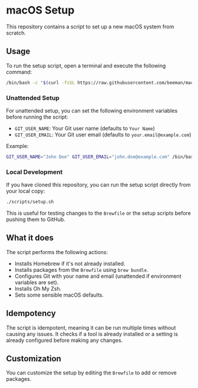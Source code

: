 # macOS Setup

This repository contains a script to set up a new macOS system from scratch.

## Usage

To run the setup script, open a terminal and execute the following command:

```bash
/bin/bash -c "$(curl -fsSL https://raw.githubusercontent.com/beeman/macos-setup/main/scripts/bootstrap.sh)"
```

### Unattended Setup

For unattended setup, you can set the following environment variables before running the script:

- `GIT_USER_NAME`: Your Git user name (defaults to `Your Name`)
- `GIT_USER_EMAIL`: Your Git user email (defaults to `your.email@example.com`)

Example:

```bash
GIT_USER_NAME="John Doe" GIT_USER_EMAIL="john.doe@example.com" /bin/bash -c "$(curl -fsSL https://raw.githubusercontent.com/beeman/macos-setup/main/scripts/bootstrap.sh)"
```

### Local Development

If you have cloned this repository, you can run the setup script directly from your local copy:

```bash
./scripts/setup.sh
```

This is useful for testing changes to the `Brewfile` or the setup scripts before pushing them to GitHub.

## What it does

The script performs the following actions:

- Installs Homebrew if it's not already installed.
- Installs packages from the `Brewfile` using `brew bundle`.
- Configures Git with your name and email (unattended if environment variables are set).
- Installs Oh My Zsh.
- Sets some sensible macOS defaults.

## Idempotency

The script is idempotent, meaning it can be run multiple times without causing any issues. It checks if a tool is already installed or a setting is already configured before making any changes.

## Customization

You can customize the setup by editing the `Brewfile` to add or remove packages.